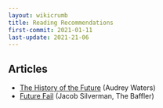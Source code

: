 ```yaml
---
layout: wikicrumb 
title: Reading Recommendations
first-commit: 2021-01-11
last-update: 2021-21-06
---
```


## Articles

- [The History of the Future][1] (Audrey Waters)
- [Future Fail][2] (Jacob Silverman, The Baffler)




[1]:	http://hackeducation.com/2020/04/24/future
[2]:	https://thebaffler.com/outbursts/future-fail-silverman
